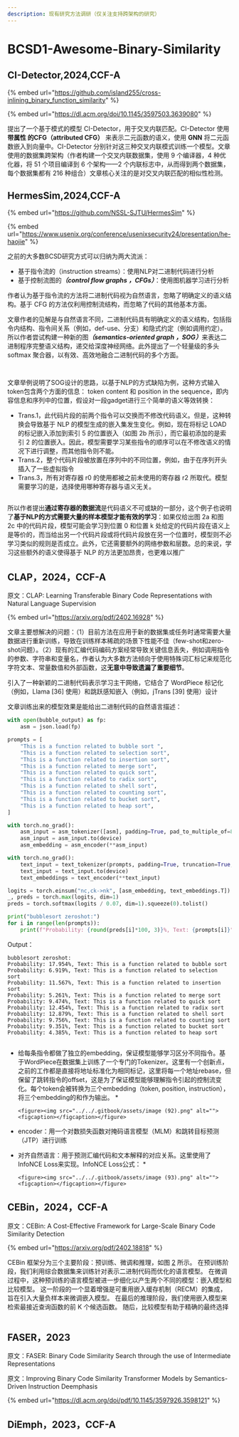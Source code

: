 ```yaml
---
description: 现有研究方法调研（仅关注支持跨架构的研究）
---
```


# BCSD1-Awesome-Binary-Similarity

## CI-Detector,2024,CCF-A

{% embed url="https://github.com/island255/cross-inlining_binary_function_similarity" %}

{% embed url="https://dl.acm.org/doi/10.1145/3597503.3639080" %}

提出了一个基于模式的模型 CI-Detector，用于交叉内联匹配。CI-Detector 使用**带属性 的CFG（attributed CFG）** 来表示二元函数的语义，使用 **GNN** 将二元函数嵌入到向量中。CI-Detector 分别针对这三种交叉内联模式训练一个模型。文章使用的数据集跨架构（作者构建一个交叉内联数据集，使用 9 个编译器，4 种优化器，将 51 个项目编译到 6 个架构——2 个内联标志中，从而得到两个数据集，每个数据集都有 216 种组合）文章核心关注的是对交叉内联匹配的相似性检测。



## HermesSim,2024,CCF-A

{% embed url="https://github.com/NSSL-SJTU/HermesSim" %}

{% embed url="https://www.usenix.org/conference/usenixsecurity24/presentation/he-haojie" %}

之前的大多数BCSD研究方式可以归纳为两大流派：

* 基于指令流的（instruction streams）：使用NLP对二进制代码进行分析
* 基于控制流图&#x7684;_**（control flow graphs ，CFGs）**_：使用图机器学习进行分析

作者认为基于指令流的方法将二进制代码视为自然语言，忽略了明确定义的语义结构。基于 CFG 的方法仅利用控制流结构，而忽略了代码的其他基本方面。

文章作者的见解是与自然语言不同，二进制代码具有明确定义的语义结构，包括指令内结构、指令间关系（例如，def-use、分支）和隐式约定（例如调用约定）。所以作者尝试构建一种新的&#x56FE;_**（semantics-oriented graph ，SOG）**_&#x6765;表达二进制程序完整语义结构，递交给深度神经网络。此外提出了一个轻量级的多头 softmax 聚合器，以有效、高效地融合二进制代码的多个方面。

<figure><img src="../../.gitbook/assets/image (84).png" alt=""><figcaption></figcaption></figure>

<figure><img src="../../.gitbook/assets/image (85).png" alt=""><figcaption></figcaption></figure>

文章举例说明了SOG设计的思路，以基于NLP的方式缺陷为例，这种方式输入token包含两个方面的信息： token content 和 position in the sequence，即内容信息和序列中的位置，假设对一段gadget进行三个简单的语义等效转换：

* Trans.1，此代码片段的前两个指令可以交换而不修改代码语义。但是，这种转换会导致基于 NLP 的模型生成的嵌入集发生变化。例如，现在将标记 LOAD 的标记嵌入添加到索引 5 的位置嵌入（如图 2b 所示），而它最初添加的是索引 2 的位置嵌入。因此，模型需要学习某些指令的顺序可以在不修改语义的情况下进行调整，而其他指令则不能。
* Trans.2，整个代码片段被放置在序列中的不同位置，例如，由于在序列开头插入了一些虚拟指令
* Trans.3，所有对寄存器 r0 的使用都被之前未使用的寄存器 r2 所取代。模型需要学习的是，选择使用哪种寄存器与语义无关。

<figure><img src="../../.gitbook/assets/image (86).png" alt=""><figcaption></figcaption></figure>

所以作者提出**通过寄存器的数据流**是代码语义不可或缺的一部分，这个例子也说明了**基于NLP的方式需要大量的样本模型才能有效的学习**：如果仅给出图 2a 和图 2c 中的代码片段，模型可能会学习到位置 0 和位置 k 处给定的代码片段在语义上是等价的，而当给出另一个代码片段或将代码片段放在另一个位置时，模型则不必学习类似的规则是否成立。此外，它还需要额外的网络参数和层数。总的来说，学习这些额外的语义使得基于 NLP 的方法更加昂贵，也更难以推广

## CLAP，2024，CCF-A

原文：CLAP: Learning Transferable Binary Code Representations with Natural Language Supervision

{% embed url="https://arxiv.org/pdf/2402.16928" %}

文章主要想解决的问题：（1）目前方法在应用于新的数据集或任务时通常需要大量数据进行重新训练，导致在训练样本稀疏的场景下性能不佳（few-shot和zero-shot问题）。（2）现有的汇编代码编码方案经常导致关键信息丢失，例如调用指令的参数、字符串和变量名，作者认为大多数方法倾向于使用特殊词汇标记来规范化字符文本、常量数值和外部函数，这**无意中导致遗漏了重要细节**。

引入了一种新颖的二进制代码表示学习主干网络，它结合了 WordPiece 标记化（例如，Llama \[36] 使用）和跳跃感知嵌入（例如，jTrans \[39] 使用）设计

文章训练出来的模型效果是能给出二进制代码的自然语言描述：

```python
with open(bubble_output) as fp:
    asm = json.load(fp)

prompts = [
    "This is a function related to bubble sort ",
    "This is a function related to selection sort",
    "This is a function related to insertion sort",
    "This is a function related to merge sort",
    "This is a function related to quick sort",
    "This is a function related to radix sort",
    "This is a function related to shell sort",
    "This is a function related to counting sort",
    "This is a function related to bucket sort",
    "This is a function related to heap sort",
]

with torch.no_grad():
    asm_input = asm_tokenizer([asm], padding=True, pad_to_multiple_of=8, return_tensors="pt", verbose=False)
    asm_input = asm_input.to(device)
    asm_embedding = asm_encoder(**asm_input)

with torch.no_grad():
    text_input = text_tokenizer(prompts, padding=True, truncation=True, return_tensors='pt')
    text_input = text_input.to(device)
    text_embeddings = text_encoder(**text_input)

logits = torch.einsum("nc,ck->nk", [asm_embedding, text_embeddings.T])
_, preds = torch.max(logits, dim=1)
preds = torch.softmax(logits / 0.07, dim=1).squeeze(0).tolist()

print("bubblesort zeroshot:")
for i in range(len(prompts)):
    print(f"Probability: {round(preds[i]*100, 3)}%, Text: {prompts[i]}")
```

Output：

```
bubblesort zeroshot:
Probability: 17.954%, Text: This is a function related to bubble sort 
Probability: 6.919%, Text: This is a function related to selection sort
Probability: 11.567%, Text: This is a function related to insertion sort
Probability: 5.261%, Text: This is a function related to merge sort
Probability: 9.474%, Text: This is a function related to quick sort
Probability: 12.454%, Text: This is a function related to radix sort
Probability: 12.879%, Text: This is a function related to shell sort
Probability: 9.756%, Text: This is a function related to counting sort
Probability: 9.351%, Text: This is a function related to bucket sort
Probability: 4.385%, Text: This is a function related to heap sort
```

<figure><img src="../../.gitbook/assets/image (91).png" alt=""><figcaption></figcaption></figure>

* 给每条指令都做了独立的embedding，保证模型能够学习区分不同指令。基于WordPiece在数据集上训练了一个专门的Tokenizer。这里有一个创新点，之前的工作都是直接将地址标准化为相同标记，这里将每一个地址rebase，但保留了跳转指令的offset，这是为了保证模型能够理解指令引起的控制流变化。每个token会被转换为三个embedding（token, position, instruction），将三个embedding的和作为输出。
  *

      <figure><img src="../../.gitbook/assets/image (92).png" alt=""><figcaption></figcaption></figure>
* encoder：用一个对数损失函数对掩码语言模型（MLM）和跳转目标预测（JTP）进行训练
* 对齐自然语言：用于预测汇编代码和文本解释的对应关系。这里使用了InfoNCE Loss来实现。InfoNCE Loss公式：
  *

      <figure><img src="../../.gitbook/assets/image (93).png" alt=""><figcaption></figcaption></figure>

## CEBin，2024，CCF-A

原文：CEBin: A Cost-Effective Framework for Large-Scale Binary Code Similarity Detection

{% embed url="https://arxiv.org/pdf/2402.18818" %}

CEBin 框架分为三个主要阶段：预训练、微调和推理，如图 [2](https://arxiv.org/html/2402.18818v1#S3.F2) 所示。 在预训练阶段，我们利用综合数据集来训练针对表示二进制代码而优化的语言模型。 在微调过程中，这种预训练的语言模型被进一步细化以产生两个不同的模型：嵌入模型和比较模型。 这一阶段的一个显着增强是可重用嵌入缓存机制（RECM）的集成，旨在引入大量负样本来微调嵌入模型。 在最后的推理阶段，我们使用嵌入模型来检索最接近查询函数的前 K 个候选函数。 随后，比较模型有助于精确的最终选择

<figure><img src="../../.gitbook/assets/image (95).png" alt=""><figcaption></figcaption></figure>

## FASER，2023

原文：FASER: Binary Code Similarity Search through the use of Intermediate Representations





原文：Improving Binary Code Similarity Transformer Models by Semantics-Driven Instruction Deemphasis

{% embed url="https://dl.acm.org/doi/pdf/10.1145/3597926.3598121" %}

## DiEmph，2023，CCF-A
